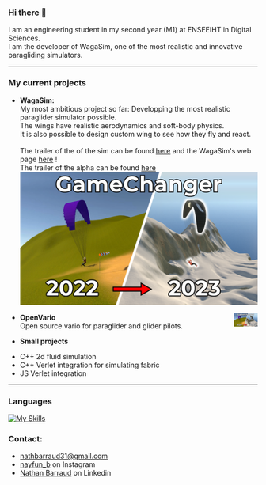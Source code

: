 ### Hi there 👋

I am an engineering student in my second year (M1) at ENSEEIHT in Digital Sciences.<br />
I am the developer of WagaSim, one of the most realistic and innovative paragliding simulators.

---
### My current projects

* 	**WagaSim:**<br />
My most ambitious project so far: Developping the most realistic paraglider simulator possible.<br />
The wings have realistic aerodynamics and soft-body physics.<br />
It is also possible to design custom wing to see how they fly and react.<br /><br />
The trailer of the of the sim can be found [here](https://youtu.be/X8hl8n83Nn0) and the WagaSim's web page [here](https://nathan-barraud.itch.io/wagasim-paragliding-simulator) !<br />
The trailer of the alpha can be found [here](https://youtu.be/h2J4jPJ2ZCU)<br />
[![WagaSim's trailer](/Miniature.png)](https://www.youtube.com/watch?v=X8hl8n83Nn0)
<img style="text-align:center" src="/Miniature.png" align="right" width="48">

* **OpenVario**<br />
Open source vario for paraglider and glider pilots.

* **Small projects**<br />
- C++ 2d fluid simulation<br />
- C++ Verlet integration for simulating fabric<br />
- JS Verlet integration
---
### Languages
[![My Skills](https://skillicons.dev/icons?i=java,cs,cpp,c,python,ocaml,js)](https://github.com/Nayfun-bar)

### Contact:
- [nathbarraud31@gmail.com](mailto:nathbarraud31@gmail.com?subject=[GitHub])
- [nayfun_b](https://www.instagram.com/nayfun_b) on Instagram
- [Nathan Barraud](https://www.linkedin.com/in/nathan-barraud/) on Linkedin
